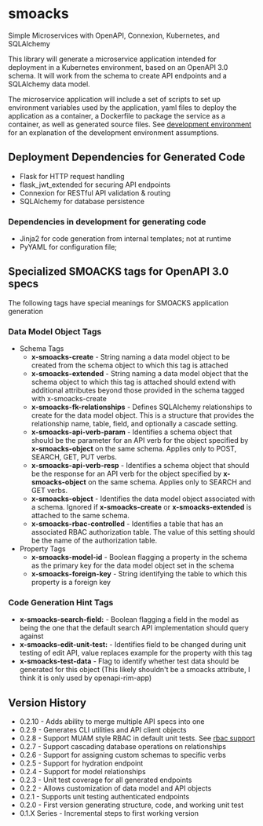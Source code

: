 # smoacks
Simple Microservices with OpenAPI, Connexion, Kubernetes, and SQLAlchemy

This library will generate a microservice application intended for deployment
in a Kubernetes environment, based on an OpenAPI 3.0 schema. It will work
from the schema to create API endpoints and a SQLAlchemy data model.

The microservice application will include a set of scripts to set up
environment variables used by the application, yaml files to deploy the
application as a container, a Dockerfile to package the service as a container,
as well as generated source files. See [development environment](https://github.com/Wittle-South-LLC/smoacks/blob/master/DEV_ENVIRONMENT.md)
for an explanation of the development environment assumptions.

## Deployment Dependencies for Generated Code

- Flask for HTTP request handling
- flask_jwt_extended for securing API endpoints
- Connexion for RESTful API validation & routing
- SQLAlchemy for database persistence

### Dependencies in development for generating code
- Jinja2 for code generation from internal templates; not at runtime
- PyYAML for configuration file; 

## Specialized SMOACKS tags for OpenAPI 3.0 specs

The following tags have special meanings for SMOACKS application generation

### Data Model Object Tags
- Schema Tags
    - **x-smoacks-create** - String naming a data model object to be created from
      the schema object to which this tag is attached
    - **x-smoacks-extended** - String naming a data model object that the schema
      object to which this tag is attached should extend with additional attributes
      beyond those provided in the schema tagged with x-smoacks-create
    - **x-smoacks-fk-relationships** - Defines SQLAlchemy relationships to create
      for the data model object. This is a structure that provides the relationship
      name, table, field, and optionally a cascade setting.
    - **x-smoacks-api-verb-param** - Identifies a schema object that should be the
      parameter for an API verb for the object specified by **x-smoacks-object**
      on the same schema. Applies only to POST, SEARCH, GET, PUT verbs.
    - **x-smoacks-api-verb-resp** - Identifies a schema object that should be the
      response for an API verb for the object specified by **x-smoacks-object**
      on the same schema. Applies only to SEARCH and GET verbs.
    - **x-smoacks-object** - Identifies the data model object associated with a
      schema. Ignored if **x-smoacks-create** or **x-smoacks-extended** is attached
      to the same schema. 
    - **x-smoacks-rbac-controlled** - Identifies a table that has an associated
      RBAC authorization table. The value of this setting should be the name of the
      authorization table.
- Property Tags
    - **x-smoacks-model-id** - Boolean flagging a property in the schema as the
      primary key for the data model object set in the schema
    - **x-smoacks-foreign-key** - String identifying the table to which this
      property is a foreign key

### Code Generation Hint Tags
- **x-smoacks-search-field:** - Boolean flagging a field in the model as being
  the one that the default search API implementation should query against 
- **x-smoacks-edit-unit-test:** - Identifies field to be changed during unit
  testing of edit API, value replaces example for the property with this tag
- **x-smoacks-test-data** - Flag to identify whether test data should be
  generated for this object (This likely shouldn't be a smoacks attribute,
  I think it is only used by openapi-rim-app)

Version History
---------------

* 0.2.10 - Adds ability to merge multiple API specs into one
* 0.2.9 - Generates CLI utilities and API client objects
* 0.2.8 - Support MUAM style RBAC in default unit tests. See [rbac support](https://github.com/Wittle-South-LLC/smoacks/blob/master/RBAC_SUPPORT.md)
* 0.2.7 - Support cascading database operations on relationships
* 0.2.6 - Support for assigning custom schemas to specific verbs
* 0.2.5 - Support for hydration endpoint
* 0.2.4 - Support for model relationships
* 0.2.3 - Unit test coverage for all generated endpoints
* 0.2.2 - Allows customization of data model and API objects
* 0.2.1 - Supports unit testing authenticated endpoints
* 0.2.0 - First version generating structure, code, and working unit test
* 0.1.X Series - Incremental steps to first working version

